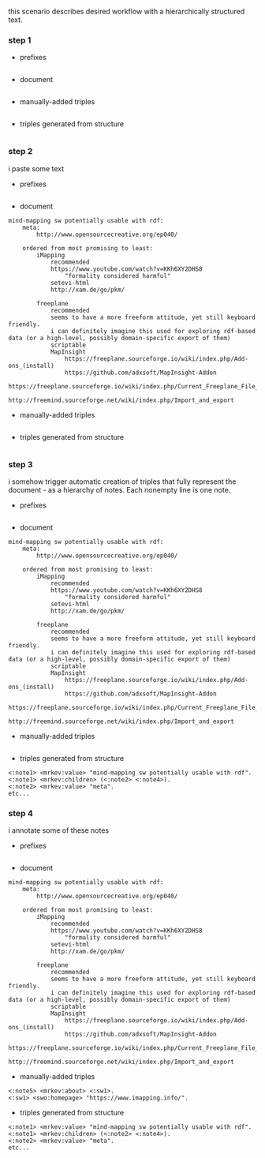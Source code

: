 this scenario describes desired workflow with a hierarchically structured text.

### step 1

* prefixes
```
``` 
* document
```
```
* manually-added triples
```
```
* triples generated from structure
```
```

### step 2
i paste some text

* prefixes
```
``` 
* document
```
mind-mapping sw potentially usable with rdf:
	meta:
		http://www.opensourcecreative.org/ep040/

	ordered from most promising to least:
		iMapping
			recommended
			https://www.youtube.com/watch?v=KKh6XY2DHS8
				"formality considered harmful"
			setevi-html
			http://xam.de/go/pkm/

		freeplane
			recommended
			seems to have a more freeform attitude, yet still keyboard friendly.
			i can definitely imagine this used for exploring rdf-based data (or a high-level, possibly domain-specific export of them)
			scriptable
			MapInsight
				https://freeplane.sourceforge.io/wiki/index.php/Add-ons_(install)
				https://github.com/adxsoft/MapInsight-Addon
			https://freeplane.sourceforge.io/wiki/index.php/Current_Freeplane_File_Format
			http://freemind.sourceforge.net/wiki/index.php/Import_and_export
```
* manually-added triples
```
```
* triples generated from structure
```
```

### step 3
i somehow trigger automatic creation of triples that fully represent the document - as a hierarchy of notes. Each nonempty line is one note.

* prefixes
```
``` 
* document
```
mind-mapping sw potentially usable with rdf:
	meta:
		http://www.opensourcecreative.org/ep040/

	ordered from most promising to least:
		iMapping
			recommended
			https://www.youtube.com/watch?v=KKh6XY2DHS8
				"formality considered harmful"
			setevi-html
			http://xam.de/go/pkm/

		freeplane
			recommended
			seems to have a more freeform attitude, yet still keyboard friendly.
			i can definitely imagine this used for exploring rdf-based data (or a high-level, possibly domain-specific export of them)
			scriptable
			MapInsight
				https://freeplane.sourceforge.io/wiki/index.php/Add-ons_(install)
				https://github.com/adxsoft/MapInsight-Addon
			https://freeplane.sourceforge.io/wiki/index.php/Current_Freeplane_File_Format
			http://freemind.sourceforge.net/wiki/index.php/Import_and_export
```
* manually-added triples
```
```
* triples generated from structure
```
<:note1> <mrkev:value> "mind-mapping sw potentially usable with rdf".
<:note1> <mrkev:children> (<:note2> <:note4>).
<:note2> <mrkev:value> "meta".
etc...
```


### step 4
i annotate some of these notes

* prefixes
```
``` 
* document
```
mind-mapping sw potentially usable with rdf:
	meta:
		http://www.opensourcecreative.org/ep040/

	ordered from most promising to least:
		iMapping
			recommended
			https://www.youtube.com/watch?v=KKh6XY2DHS8
				"formality considered harmful"
			setevi-html
			http://xam.de/go/pkm/

		freeplane
			recommended
			seems to have a more freeform attitude, yet still keyboard friendly.
			i can definitely imagine this used for exploring rdf-based data (or a high-level, possibly domain-specific export of them)
			scriptable
			MapInsight
				https://freeplane.sourceforge.io/wiki/index.php/Add-ons_(install)
				https://github.com/adxsoft/MapInsight-Addon
			https://freeplane.sourceforge.io/wiki/index.php/Current_Freeplane_File_Format
			http://freemind.sourceforge.net/wiki/index.php/Import_and_export
```
* manually-added triples
```
<:note5> <mrkev:about> <:sw1>.
<:sw1> <swo:homepage> "https://www.imapping.info/".
```
* triples generated from structure
```
<:note1> <mrkev:value> "mind-mapping sw potentially usable with rdf".
<:note1> <mrkev:children> (<:note2> <:note4>).
<:note2> <mrkev:value> "meta".
etc...
```
